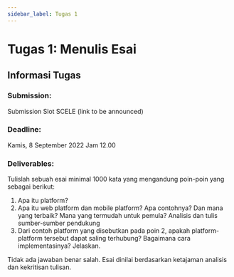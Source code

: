 ```yaml
---
sidebar_label: Tugas 1
---
```


# Tugas 1: Menulis Esai
## Informasi Tugas
### Submission:
Submission Slot SCELE (link to be announced)

### Deadline: 
Kamis, 8 September 2022 Jam 12.00

### Deliverables: 
Tulislah sebuah esai minimal 1000 kata yang mengandung poin-poin yang sebagai berikut:
1. Apa itu platform?
2. Apa itu web platform dan mobile platform? Apa contohnya? Dan mana yang terbaik? Mana yang termudah untuk pemula? Analisis dan tulis sumber-sumber pendukung
3. Dari contoh platform yang disebutkan pada poin 2, apakah platform-platform tersebut dapat saling terhubung? Bagaimana cara implementasinya? Jelaskan.

Tidak ada jawaban benar salah. Esai dinilai berdasarkan ketajaman analisis dan kekritisan tulisan.


